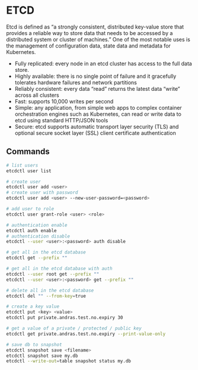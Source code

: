 # ETCD

Etcd is defined as “a strongly consistent, distributed key-value store that provides a reliable way to store data that needs to be accessed by a distributed system or cluster of machines.” One of the most notable uses is the management of configuration data, state data and metadata for Kubernetes.

- Fully replicated: every node in an etcd cluster has access to the full data store.
- Highly available: there is no single point of failure and it gracefully tolerates hardware failures and network partitions
- Reliably consistent: every data “read” returns the latest data “write” across all clusters
- Fast: supports 10,000 writes per second
- Simple: any application, from simple web apps to complex container orchestration engines such as Kubernetes, can read or write data to etcd using standard HTTP/JSON  tools
- Secure: etcd supports automatic transport layer security (TLS) and optional secure socket layer (SSL) client certificate authentication

## Commands
```sh
# list users
etcdctl user list

# create user
etcdctl user add <user>
# create user with password
etcdctl user add <user> --new-user-password=<password>

# add user to role
etcdctl user grant-role <user> <role>

# authentication enable
etcdctl auth enable
# authentication disable
etcdctl --user <user>:<password> auth disable

# get all in the etcd database
etcdctl get --prefix ""

# get all in the etcd database with auth
etcdctl --user root get --prefix ""
etcdctl --user <user>:<password> get --prefix ""

# delete all in the etcd database
etcdctl del "" --from-key=true

# create a key value
etcdctl put <key> <value>
etcdctl put private.andras.test.no.expiry 30

# get a value of a private / protected / public key
etcdctl get private.andras.test.no.expiry --print-value-only

# save db to snapshot
etcdctl snapshot save <filename>
etcdctl snapshot save my.db
etcdctl --write-out=table snapshot status my.db
```